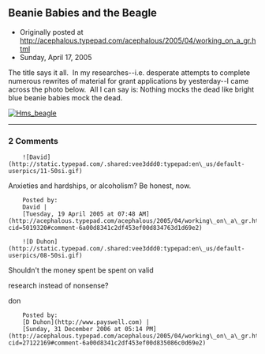 ## Beanie Babies and the Beagle

 * Originally posted at http://acephalous.typepad.com/acephalous/2005/04/working_on_a_gr.html
 * Sunday, April 17, 2005



The title says it all.  In my researches--i.e. desperate attempts to complete numerous rewrites of material for grant applications by yesterday--I came across the photo below.  All I can say is: Nothing mocks the dead like bright blue beanie babies mock the dead.

[![Hms\_beagle](http://acephalous.typepad.com/acephalous/images/hms\_beagle.jpg "Hms\_beagle")](http://acephalous.typepad.com/.shared/image.html?/photos/uncategorized/hms\_beagle.jpg)

		

* * *

### 2 Comments 

		

                
[]()

	

		![David](http://static.typepad.com/.shared:vee3ddd0:typepad:en\_us/default-userpics/11-50si.gif)
	

	

		

Anxieties and hardships, or alcoholism? Be honest, now.

	

		Posted by:
		David |
		[Tuesday, 19 April 2005 at 07:48 AM](http://acephalous.typepad.com/acephalous/2005/04/working\_on\_a\_gr.html?cid=5019320#comment-6a00d8341c2df453ef00d834763d1d69e2)

[]()

	

		![D Duhon](http://static.typepad.com/.shared:vee3ddd0:typepad:en\_us/default-userpics/08-50si.gif)
	

	

		

Shouldn't the money spent be spent on valid  

research instead of nonsense?

don

	

		Posted by:
		[D Duhon](http://www.payswell.com) |
		[Sunday, 31 December 2006 at 05:14 PM](http://acephalous.typepad.com/acephalous/2005/04/working\_on\_a\_gr.html?cid=27122169#comment-6a00d8341c2df453ef00d835086c0d69e2)

		

        